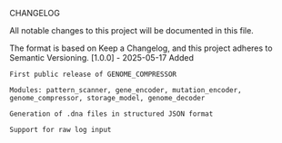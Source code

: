 
CHANGELOG

All notable changes to this project will be documented in this file.

The format is based on Keep a Changelog, and this project adheres to Semantic Versioning.
[1.0.0] - 2025-05-17
Added

    First public release of GENOME_COMPRESSOR

    Modules: pattern_scanner, gene_encoder, mutation_encoder, genome_compressor, storage_model, genome_decoder

    Generation of .dna files in structured JSON format

    Support for raw log input